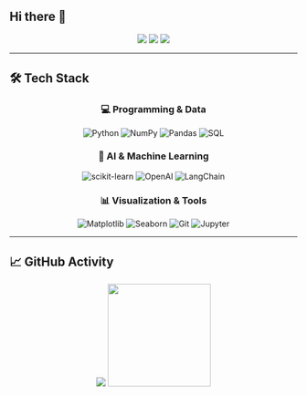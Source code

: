 ## Hi there 👋

<!--
**baesisi3648/baesisi3648** is a ✨ _special_ ✨ repository because its `README.md` (this file) appears on your GitHub profile.

Here are some ideas to get you started:

- 🔭 I’m currently working on ...
- 🌱 I’m currently learning ...
- 👯 I’m looking to collaborate on ...
- 🤔 I’m looking for help with ...
- 💬 Ask me about ...
- 📫 How to reach me: ...
- 😄 Pronouns: ...
- ⚡ Fun fact: ...

-->

<div align="center">
  <p>
    <a href="https://baesisi3648.github.io/"><img src="https://img.shields.io/badge/Portfolio-FF69B4?style=for-the-badge&logo=safari&logoColor=white"/></a>
    <a href="mailto:baesisi3648@gmail.com"><img src="https://img.shields.io/badge/Email-D14836?style=for-the-badge&logo=gmail&logoColor=white"/></a>
    <a href="https://www.notion.so/260576c82b6180b18e63e3f7c569a170"><img src="https://img.shields.io/badge/Portfolio-Notion-000000?style=for-the-badge&logo=notion&logoColor=white"/></a>
  </p>
</div>

---

## 🛠️ Tech Stack

<div align="center">

### 💻 Programming & Data
![Python](https://img.shields.io/badge/Python-3776AB?style=flat-square&logo=python&logoColor=white)
![NumPy](https://img.shields.io/badge/NumPy-013243?style=flat-square&logo=numpy&logoColor=white)
![Pandas](https://img.shields.io/badge/Pandas-150458?style=flat-square&logo=pandas&logoColor=white)
![SQL](https://img.shields.io/badge/SQL-4479A1?style=flat-square&logo=postgresql&logoColor=white)

### 🤖 AI & Machine Learning  
![scikit-learn](https://img.shields.io/badge/Scikit--learn-F7931E?style=flat-square&logo=scikitlearn&logoColor=white)
![OpenAI](https://img.shields.io/badge/OpenAI-412991?style=flat-square&logo=openai&logoColor=white)
![LangChain](https://img.shields.io/badge/LangChain-121212?style=flat-square&logo=chainlink&logoColor=white)

### 📊 Visualization & Tools
![Matplotlib](https://img.shields.io/badge/Matplotlib-11557c?style=flat-square&logo=python&logoColor=white)
![Seaborn](https://img.shields.io/badge/Seaborn-3776AB?style=flat-square&logo=python&logoColor=white)
![Git](https://img.shields.io/badge/Git-F05032?style=flat-square&logo=git&logoColor=white)
![Jupyter](https://img.shields.io/badge/Jupyter-F37626?style=flat-square&logo=jupyter&logoColor=white)

</div>

---

## 📈 GitHub Activity

<div align="center">
  <img src="https://github-readme-streak-stats.herokuapp.com/?user=baesisi3648&theme=radical"/>  <img height="180em" src="https://github-readme-stats.vercel.app/api/top-langs/?username=baesisi3648&layout=compact&theme=radical"/>
</div>
